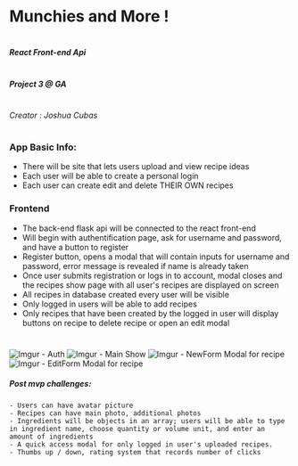 # Munchies and More !
#
#####  React Front-end Api
#
##### Project 3 @ GA
#
###### Creator : Joshua Cubas
#
#


### App Basic Info:

 - There will be site that lets users upload and view recipe ideas 
 - Each user will be able to  create a personal login
 - Each user can create edit and delete THEIR OWN recipes 


### Frontend

- The back-end flask api will be connected to the react front-end
- Will begin with authentification page, ask for username and password, and have a button to register
- Register button, opens a modal that will contain inputs for username and password, error message is revealed if name is already taken
- Once user submits registration or logs in to account, modal closes and the recipes show page with all user's recipes are displayed on screen
- All recipes  in database created every user will be visible
- Only logged in users will be able to add recipes
- Only recipes that have been created by the logged in user will display buttons on recipe to delete recipe or open an edit modal

#
![Imgur - Auth](https://i.imgur.com/clHU5Le.jpg)
![Imgur - Main Show](https://i.imgur.com/bPDgdNk.jpg)
![Imgur - NewForm Modal for recipe](https://i.imgur.com/yvwf2aJ.jpg)
![Imgur - EditForm Modal for recipe](https://i.imgur.com/4xcRY6d.jpg)


##### Post mvp challenges:
    - Users can have avatar picture
    - Recipes can have main photo, additional photos
    - Ingredients will be objects in an array; users will be able to type in ingredient name, choose quantity or volume unit, and enter an amount of ingredients
    - A quick access modal for only logged in user's uploaded recipes.
    - Thumbs up / down, rating system that records number of clicks








